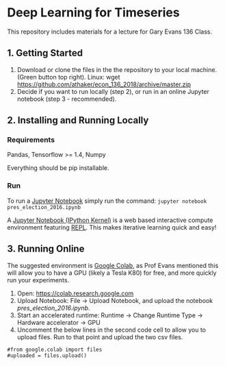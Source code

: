 # Deep Learning for Timeseries
This repository includes materials for a lecture for Gary Evans 136 Class. 

## 1. Getting Started
1. Download or clone the files in the the repository to your local machine. (Green button top right). 
Linux: wget https://github.com/athaker/econ_136_2018/archive/master.zip
2. Decide if you want to run locally (step 2), or run in an online Jupyter notebook (step 3 - recommended). 

## 2. Installing and Running Locally
### Requirements
Pandas, Tensorflow >= 1.4, Numpy

Everything should be pip installable. 
### Run
To run a [Jupyter Notebook](http://jupyter.org/) simply run the command: ```jupyter notebook pres_election_2016.ipynb```

A [Jupyter Notebook (IPython Kernel)](http://jupyter.org/) is a web based interactive compute environment featuring [REPL](https://en.wikipedia.org/wiki/Read%E2%80%93eval%E2%80%93print_loop). This makes iterative learning quick and easy!

## 3. Running Online
The suggested environment is [Google Colab](https://colab.research.google.com), as Prof Evans mentioned this will allow you to have a GPU (likely a Tesla K80) for free, and more quickly run your experiments. 
1. Open: https://colab.research.google.com
2. Upload Notebook: File -> Upload Notebook, and upload the notebook _pres_election_2016.ipynb_. 
3. Start an accelerated runtime: Runtime -> Change Runtime Type -> Hardware accelerator -> GPU
4. Uncomment the below lines in the second code cell to allow you to upload files. Run to that point and upload the two csv files.
```
#from google.colab import files
#uploaded = files.upload()
```
